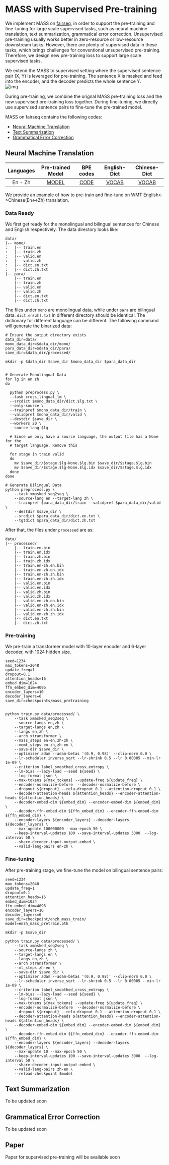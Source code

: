 # MASS with Supervised Pre-training

We implement MASS on [fairseq](https://github.com/pytorch/fairseq), in order to support the pre-training and fine-tuning for large scale supervised tasks, such as neural machine translation, text summarization, grammatical error correction. Unsupervised pre-training usually works better in zero-resource or low-resource downstream tasks. However, there are plenty of supervised data in these tasks, which brings challenges for conventional unsupervised pre-training. Therefore, we design new pre-training loss to support large scale supervised tasks.

We extend the MASS to supervised setting where the supervised sentence pair (X, Y) is leveraged for pre-training. The sentence X is masked and feed into the encoder, and the decoder predicts the whole sentence Y.  
![img](archi_mass_sup.png)

During pre-training, we combine the orignal MASS pre-training loss and the new supervised pre-training loss together. During fine-tuning, we directly use supervised sentence pairs to fine-tune the pre-trained model.  

MASS on fairseq contains the following codes:
* [Neural Machine Translation](#neural-machine-translation)
* [Text Summarization](#text-summarization)
* [Grammatical Error Correction](#grammatical-error-correction)


## Neural Machine Translation 

| Languages | Pre-trained Model | BPE codes | English-Dict | Chinese-Dict |
|:-----------:|:-----------------:| :---------:| :------------:| :------------:|
|En - Zh      | [MODEL](https://modelrelease.blob.core.windows.net/mass/zhen_mass_pre-training.pt) | [CODE](https://modelrelease.blob.core.windows.net/mass/bpecode.zip) | [VOCAB](https://modelrelease.blob.core.windows.net/mass/dict.en.txt) | [VOCAB](https://modelrelease.blob.core.windows.net/mass/dict.zh.txt)

We provide an example of how to pre-train and fine-tune on WMT English<->Chinese(En<->Zh) translation.

### Data Ready
We first get ready for the monolingual and bilingual sentences for Chinese and English respectively. The data directory looks like:

```
data/
|-- mono/
:   |-- train.en
:   |-- train.zh
:   |-- valid.en
:   |-- valid.zh
:   |-- dict.en.txt
:   |-- dict.zh.txt
|-- para/
    |-- train.en
    |-- train.zh
    |-- valid.en
    |-- valid.zh
    |-- dict.en.txt
    |-- dict.zh.txt
```
The files under `mono` are monolingual data, while under `para` are bilingual data. `dict.en(zh).txt` in different directory should be identical. The dictionary for different language can be different. The following command will generate the binarized data:

```
# Ensure the output directory exists
data_dir=data/
mono_data_dir=$data_dir/mono/
para_data_dir=$data_dir/para/
save_dir=$data_dir/processed/

mkdir -p $data_dir $save_dir $mono_data_dir $para_data_dir


# Generate Monolingual Data
for lg in en zh
do

  python preprocess.py \
  --task cross_lingual_lm \
  --srcdict $mono_data_dir/dict.$lg.txt \
  --only-source \
  --trainpref $mono_data_dir/train \
  --validpref $mono_data_dir/valid \
  --destdir $save_dir \
  --workers 20 \
  --source-lang $lg

  # Since we only have a source language, the output file has a None for the
  # target language. Remove this

  for stage in train valid
  do
    mv $save_dir/$stage.$lg-None.$lg.bin $save_dir/$stage.$lg.bin
    mv $save_dir/$stage.$lg-None.$lg.idx $save_dir/$stage.$lg.idx
  done
done

# Generate Bilingual Data
python preprocess.py \
	--task xmasked_seq2seq \
	--source-lang en --target-lang zh \
	--trainpref $para_data_dir/train --validpref $para_data_dir/valid \
	--destdir $save_dir \
	--srcdict $para_data_dir/dict.en.txt \
	--tgtdict $para_data_dir/dict.zh.txt
```
After that, the files under `processed` are as:
```
data/
|-- processed/
    |-- train.en.bin
    |-- train.en.idx
    |-- train.zh.bin
    |-- train.zh.idx
    |-- train.en-zh.en.bin
    |-- train.en-zh.en.idx
    |-- train.en-zh.zh.bin
    |-- train.en-zh.zh.idx
    |-- valid.en.bin
    |-- valid.en.idx
    |-- valid.zh.bin
    |-- valid.zh.idx
    |-- valid.en-zh.en.bin
    |-- valid.en-zh.en.idx
    |-- valid.en-zh.zh.bin
    |-- valid.en-zh.zh.idx
    |-- dict.en.txt
    |-- dict.zh.txt
```

### Pre-training
We pre-train a transformer model with 10-layer encoder and 6-layer decoder, with 1024 hidden size.
```
seed=1234
max_tokens=2048
update_freq=1
dropout=0.1
attention_heads=16
embed_dim=1024
ffn_embed_dim=4096
encoder_layers=10
decoder_layers=6
save_dir=checkpoints/mass_pretraining


python train.py data/processed/ \
    --task xmasked_seq2seq \
    --source-langs en,zh \
    --target-langs en,zh \
    --langs en,zh \
    --arch xtransformer \
    --mass_steps en-en,zh-zh \
    --memt_steps en-zh,zh-en \
    --save-dir $save_dir \
    --optimizer adam --adam-betas '(0.9, 0.98)' --clip-norm 0.0 \
    --lr-scheduler inverse_sqrt --lr-shrink 0.5 --lr 0.00005 --min-lr 1e-09 \
    --criterion label_smoothed_cross_entropy \
    --lm-bias --lazy-load --seed ${seed} \
    --log-format json \
    --max-tokens ${max_tokens} --update-freq ${update_freq} \
    --encoder-normalize-before  --decoder-normalize-before \
    --dropout ${dropout} --relu-dropout 0.1 --attention-dropout 0.1 \
    --decoder-attention-heads ${attention_heads} --encoder-attention-heads ${attention_heads} \
    --decoder-embed-dim ${embed_dim} --encoder-embed-dim ${embed_dim} \
    --decoder-ffn-embed-dim ${ffn_embed_dim} --encoder-ffn-embed-dim ${ffn_embed_dim} \
    --encoder-layers ${encoder_layers} --decoder-layers ${decoder_layers} \
    --max-update 100000000 --max-epoch 50 \
    --keep-interval-updates 100 --save-interval-updates 3000  --log-interval 50 \
    --share-decoder-input-output-embed \
    --valid-lang-pairs en-zh \
```

### Fine-tuning
After pre-training stage, we fine-tune the model on bilingual sentence pairs:
```
seed=1234
max_tokens=2048
update_freq=1
dropout=0.1
attention_heads=16
embed_dim=1024
ffn_embed_dim=4096
encoder_layers=10
decoder_layers=6
save_dir=checkpoint/enzh_mass_train/
model=enzh_mass_pretrain.pth

mkdir -p $save_dir

python train.py data/processed/ \
    --task xmasked_seq2seq \
    --source-langs zh \
    --target-langs en \
    --langs en,zh \
    --arch xtransformer \
    --mt_steps zh-en \
    --save-dir $save_dir \
    --optimizer adam --adam-betas '(0.9, 0.98)' --clip-norm 0.0 \
    --lr-scheduler inverse_sqrt --lr-shrink 0.5 --lr 0.00005 --min-lr 1e-09 \
    --criterion label_smoothed_cross_entropy \
    --lm-bias --lazy-load --seed ${seed} \
    --log-format json \
    --max-tokens ${max_tokens} --update-freq ${update_freq} \
    --encoder-normalize-before  --decoder-normalize-before \
    --dropout ${dropout} --relu-dropout 0.1 --attention-dropout 0.1 \
    --decoder-attention-heads ${attention_heads} --encoder-attention-heads ${attention_heads} \
    --decoder-embed-dim ${embed_dim} --encoder-embed-dim ${embed_dim} \
    --decoder-ffn-embed-dim ${ffn_embed_dim} --encoder-ffn-embed-dim ${ffn_embed_dim} \
    --encoder-layers ${encoder_layers} --decoder-layers ${decoder_layers} \
    --max-update 10 --max-epoch 50 \
    --keep-interval-updates 100 --save-interval-updates 3000  --log-interval 50 \
    --share-decoder-input-output-embed \
    --valid-lang-pairs zh-en \
    --reload-checkpoint $model
```


## Text Summarization
To be updated soon

## Grammatical Error Correction
To be updated soon

## Paper
Paper for supervised pre-training will be available soon
